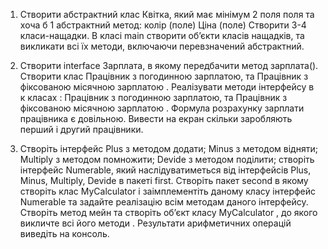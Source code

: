 1. Створити абстрактний клас Квітка, який має мінімум 2 поля поля та хоча б 1 абстрактний метод:
колір   (поле)
Ціна    (поле)
Створити 3-4 класи-нащадки. 
В класі main створити об’єкти класів нащадків, та викликати всі їх методи, включаючи перевзначений абстрактний.

2. Створити interface Зарплата, в якому передбачити метод зарплата(). Створити клас Працівник з погодинною зарплатою, та Працівник з фіксованою місячною зарплатою .
Реалізувати методи інтерфейсу в к класах : 
Працівник з погодинною зарплатою, та Працівник з фіксованою місячною зарплатою . 
Формула розрахунку зарплати працівника є довільною.
Вивести на екран скільки заробляють перший і другий працівники.
3. Створіть інтерфейс Plus з методoм  додати; Minus з методoм  відняти; Multiply з методoм помножити; Devide з методoм  поділити; 
створіть інтерфейс Numerable, який наслідуватиметься від інтерфейсів Plus, Minus, Multiply, Devide в пакеті first.
Створіть пакет second в якому створіть клас MyCalculator і заімплементіть даному класу інтерфейс Numerable та задайте реалізацію всім методам даного інтерфейсу. 
Створіть метод мейн та створіть об’єкт класу MyCalculator , до якого викличте всі його методи . Результати арифметичних операцій виведіть на консоль.


